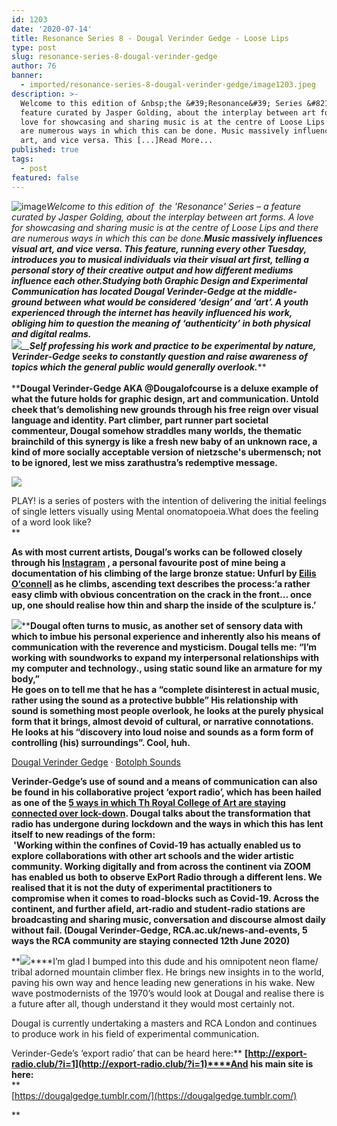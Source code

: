 ```yaml
---
id: 1203
date: '2020-07-14'
title: Resonance Series 8 - Dougal Verinder Gedge - Loose Lips
type: post
slug: resonance-series-8-dougal-verinder-gedge
author: 76
banner:
  - imported/resonance-series-8-dougal-verinder-gedge/image1203.jpeg
description: >-
  Welcome to this edition of &nbsp;the &#39;Resonance&#39; Series &#8211; a
  feature curated by Jasper Golding, about the interplay between art forms. A
  love for showcasing and sharing music is at the centre of Loose Lips and there
  are numerous ways in which this can be done. Music massively influences visual
  art, and vice versa. This [...]Read More...
published: true
tags:
  - post
featured: false
---
```

![image](../imported/resonance-series-8-dougal-verinder-gedge/image1203.jpeg)_Welcome to this edition of  the 'Resonance' Series – a feature curated by Jasper Golding, about the interplay between art forms. A love for showcasing and sharing music is at the centre of Loose Lips and there are numerous ways in which this can be done.__Music massively influences visual art, and vice versa. This feature, running every other Tuesday, introduces you to musical individuals via their visual art first, telling a personal story of their creative output and how different mediums influence each other.__**Studying both Graphic Design and Experimental Communication has located Dougal Verinder-Gedge at the middle-ground between what would be considered ‘design’ and ‘art’. A youth experienced through the internet has heavily influenced his work, obliging him to question the meaning of ‘authenticity’ in both physical and digital realms.**_   
_**![](http://loose-lips.co.uk/img/wysiwyg/5f0d8ffeb80a0.jpg)**__**Self professing his work and practice to be experimental by nature, Verinder-Gedge seeks to constantly question and raise awareness of topics which the general public would generally overlook.**_**  
[](https://www.youtube.com/watch?v=52CJ-0rRhOs)[](https://www.youtube.com/watch?v=52CJ-0rRhOs)  
****Dougal Verinder-Gedge AKA @Dougalofcourse is a deluxe example of what the future holds for graphic design, art and communication. Untold cheek that’s demolishing new grounds through his free reign over visual language and identity. Part climber, part runner part societal commenteur, Dougal somehow straddles many worlds, the thematic brainchild of this synergy is like a fresh new baby of an unknown race, a kind of more socially acceptable version of nietzsche's ubermensch; not to be ignored, lest we miss zarathustra’s redemptive message.** 

**![](/wp-content/uploads/live/img/wysiwyg/5f0d8c96b8049.jpg)**

PLAY! is a series of posters with the intention of delivering the initial feelings of single letters visually using Mental onomatopoeia.What does the feeling of a word look like?  
**  
  
[](https://www.youtube.com/watch?v=NTvdSUHyeTY&feature=youtu.be)[](https://www.youtube.com/watch?v=NTvdSUHyeTY&feature=youtu.be)****As with most current artists, Dougal’s works can be followed closely through his [](https://www.instagram.com/dougalofcourse/)[Instagram](https://www.instagram.com/dougalofcourse/) , a personal favourite post of mine being a documentation of his climbing of the large bronze statue: Unfurl by [Eilis O’connell](https://www.eilisoconnell.com/) as he climbs, ascending text describes the process:******‘a rather easy climb with obvious concentration on the crack in the front… once up, one should realise how thin and sharp the inside of the sculpture is.’**  
  
[![](/wp-content/uploads/live/img/wysiwyg/5f0d8c510f124.jpg)](https://www.instagram.com/p/CBOm-mpgPMy/)****Dougal often turns to music, as another set of sensory data with which to imbue his personal experience and inherently also his means of communication with the reverence and mysticism. Dougal tells me: “I’m working with soundworks to expand my interpersonal relationships with my computer and technology., using static sound like an armature for my body,”  
He goes on to tell me that he has a “complete disinterest in actual music, rather using the sound as a protective bubble” His relationship with sound is something most people overlook, he looks at the purely physical form that it brings, almost devoid of cultural, or narrative connotations. He looks at his “discovery into loud noise and sounds as a form form of controlling (his) surroundings”. Cool, huh.** 

[Dougal Verinder Gedge](https://soundcloud.com/archivedthoughtsfeelings "Dougal Verinder Gedge") · [Botolph Sounds](https://soundcloud.com/archivedthoughtsfeelings/sets/botolph-sounds "Botolph Sounds")

**Verinder-Gedge’s use of sound and a means of communication can also be found in his collaborative project ‘export radio’, which has been hailed as one of the [](https://www.rca.ac.uk/news-and-events/rca-stories/5-ways-rca-community-are-staying-connected/)[5 ways in which Th Royal College of Art are staying connected over lock-down](https://www.rca.ac.uk/news-and-events/rca-stories/5-ways-rca-community-are-staying-connected/). Dougal talks about the transformation that radio has undergone during lockdown and the ways in which this has lent itself to new readings of the form:  
 'Working within the confines of Covid-19 has actually enabled us to explore collaborations with other art schools and the wider artistic community. Working digitally and from across the continent via ZOOM has enabled us both to observe ExPort Radio through a different lens. We realised that it is not the duty of experimental practitioners to compromise when it comes to road-blocks such as Covid-19. Across the continent, and further afield, art-radio and student-radio stations are broadcasting and sharing music, conversation and discourse almost daily without fail. (Dougal Verinder-Gedge, RCA.ac.uk/news-and-events, 5 ways the RCA community are staying connected 12th June 2020)** 

**![](/wp-content/uploads/live/img/wysiwyg/5f0d8ddd0adee.jpg)****I’m glad I bumped into this dude and his omnipotent neon flame/ tribal adorned mountain climber flex. He brings new insights in to the world, paving his own way and hence leading new generations in his wake. New wave postmodernists of the 1970’s would look at Dougal and realise there is a future after all, though understand it they would most certainly not.   
  
Dougal is currently undertaking a masters and RCA London and continues to produce work in his field of experimental communication.  
  
Verinder-Gede’s ‘export radio’ that can be heard here:** **[](http://export-radio.club/?i=1)[http://export-radio.club/?i=1](http://export-radio.club/?i=1)****And his main site is here:**   
**  
[](https://dougalgedge.tumblr.com/)[https://dougalgedge.tumblr.com/](https://dougalgedge.tumblr.com/)  
  
  
  
**